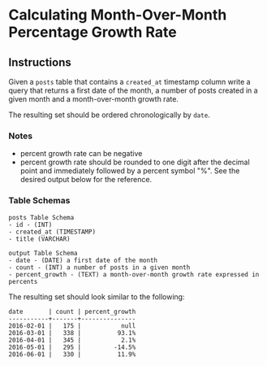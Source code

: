 # Calculating Month-Over-Month Percentage Growth Rate


## Instructions

Given a `posts` table that contains a `created_at` timestamp column
write a query that returns a first date of the month, a number of posts
created in a given month and a month-over-month growth rate.

The resulting set should be ordered chronologically by `date`.


### Notes

- percent growth rate can be negative
- percent growth rate should be rounded to one digit after the decimal
point and immediately followed by a percent symbol "%". See the
desired output below for the reference.


### Table Schemas

```
posts Table Schema
- id - (INT)
- created_at (TIMESTAMP)
- title (VARCHAR)
```

```
output Table Schema
- date - (DATE) a first date of the month
- count - (INT) a number of posts in a given month
- percent_growth - (TEXT) a month-over-month growth rate expressed in percents
```

The resulting set should look similar to the following:

```
date       | count | percent_growth
-----------+-------+---------------
2016-02-01 |   175 |           null
2016-03-01 |   338 |          93.1%
2016-04-01 |   345 |           2.1%
2016-05-01 |   295 |         -14.5%
2016-06-01 |   330 |          11.9%
```